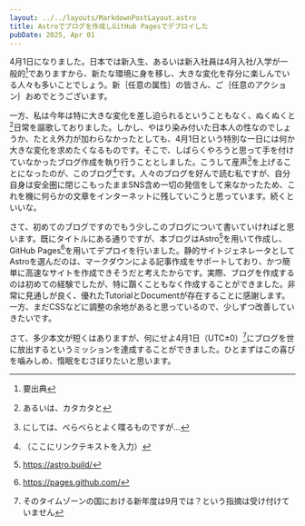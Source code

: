 ```yaml
---
layout: ../../layouts/MarkdownPostLayout.astro
title: Astroでブログを作成しGitHub Pagesでデプロイした
pubDate: 2025, Apr 01
---
```

4月1日になりました。日本では新入生、あるいは新入社員は4月入社/入学が一般的[^1]でありますから、新たな環境に身を移し、大きな変化を存分に楽しんでいる人々も多いことでしょう。新｛任意の属性｝の皆さん、ご｛任意のアクション｝おめでとうございます。

一方、私は今年は特に大きな変化を差し迫られるということもなく、ぬくぬくと[^2]日常を謳歌しておりました。しかし、やはり染み付いた日本人の性なのでしょうか、たとえ外力が加わらなかったとしても、4月1日という特別な一日には何か大きな変化を求めたくなるものです。そこで、しばらくやろうと思って手を付けていなかったブログ作成を執り行うこととしました。こうして産声[^3]を上げることになったのが、このブログ[^4]です。人々のブログを好んで読む私ですが、自分自身は安全圏に閉じこもったままSNS含め一切の発信をして来なかったため、これを機に何らかの文章をインターネットに残していこうと思っています。続くといいな。

さて、初めてのブログですのでもう少しこのブログについて書いていければと思います。既にタイトルにある通りですが、本ブログはAstro[^5]を用いて作成し、GitHub Pages[^6]を用いてデプロイを行いました。静的サイトジェネレータとしてAstroを選んだのは、マークダウンによる記事作成をサポートしており、かつ簡単に高速なサイトを作成できそうだと考えたからです。実際、ブログを作成するのは初めての経験でしたが、特に躓くこともなく作成することができました。非常に見通しが良く、優れたTutorialとDocumentが存在することに感謝します。一方、まだCSSなどに調整の余地があると思っているので、少しずつ改善していきたいです。

さて、多少本文が短くはありますが、何にせよ4月1日（UTC±0）[^7]にブログを世に放出するというミッションを達成することができました。ひとまずはこの喜びを噛みしめ、惰眠をむさぼりたいと思います。


[^1]: 要出典
[^2]: あるいは、カタカタと
[^3]: にしては、べらべらとよく喋るものですが…
[^4]: （ここにリンクテキストを入力）
[^5]: https://astro.build/
[^6]: https://pages.github.com/
[^7]: そのタイムゾーンの国における新年度は9月では？という指摘は受け付けていません

